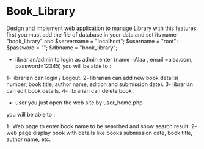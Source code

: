 # Book_Library

Design and implement web application to manage Library with this features:
first you must add the file of database in your data
and set its name "book_library"
and 
$servername = "localhost";
$username = "root";
$password = "";
$dbname = "book_library";

- librarian/admin
to login as admin enter (name =Alaa , email =alaa.com, password=12345)
you will be able to :

1- librarian can login / Logout.
2- librarian can add new book details( number, book title, author name, edition and submission
date).
3- librarian can edit book details.
4- librarian can delete book .
- user
you just open the web site by user_home.php

you will be able to :

1- Web page to enter book name to be searched and show search result.
2- web page display book with details like books submission date, book title, author name, etc.

